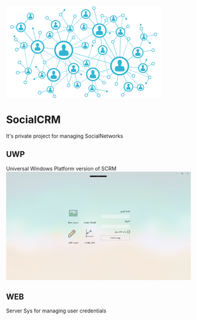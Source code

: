 ![](https://github.com/ashalogic/SocialCRM/blob/master/docs/img/header.png)

# SocialCRM
It's private project for managing SocialNetworks

## UWP
Universal Windows Platform version of SCRM 
![](https://github.com/ashalogic/SocialCRM/blob/master/docs/img/scrm.WebP)

## WEB
Server Sys for managing user credentials 
